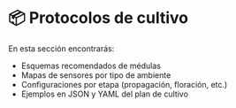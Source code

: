 # 📦 Protocolos de cultivo

En esta sección encontrarás:
- Esquemas recomendados de médulas
- Mapas de sensores por tipo de ambiente
- Configuraciones por etapa (propagación, floración, etc.)
- Ejemplos en JSON y YAML del plan de cultivo

